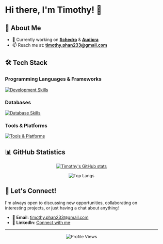 # Hi there, I'm Timothy! 👋

## 🚀 About Me

- 🔭 Currently working on [**Schedro**](https://github.com/TimothyPhan2/schedro) & [**Audiora**](https://github.com/TimothyPhan2/Audiora)
- 📫 Reach me at: **timothy.phan233@gmail.com**

## 🛠️ Tech Stack

### Programming Languages & Frameworks
[![Development Skills](https://skillicons.dev/icons?i=js,ts,react,nextjs,html,css,tailwind,nodejs,express,py,flask,java)](https://skillicons.dev)

### Databases
[![Database Skills](https://skillicons.dev/icons?i=mongodb,mysql,postgres,firebase,supabase)](https://skillicons.dev)

### Tools & Platforms
[![Tools & Platforms](https://skillicons.dev/icons?i=git,github,docker,gcp,vercel,netlify)](https://skillicons.dev)

## 📊 GitHub Statistics

<div align="center">
  
[![Timothy's GitHub stats](https://github-readme-stats.vercel.app/api?username=TimothyPhan2&show_icons=true&theme=radical&hide_border=true&count_private=true)](https://github.com/anuraghazra/github-readme-stats)

![Top Langs](https://github-readme-stats.vercel.app/api/top-langs/?username=TimothyPhan2&size_weight=0.5&count_weight=0.5&layout=compact&theme=radical&hide_border=true&exclude_repo=ai-rmp,CS134-3DProject)

</div>

## 🤝 Let's Connect!

I'm always open to discussing new opportunities, collaborating on interesting projects, or just having a chat about anything!

- 📧 **Email**: timothy.phan233@gmail.com
- 💼 **LinkedIn**: [Connect with me](www.linkedin.com/in/timothyphan22) <!-- Update with your actual LinkedIn -->
<!-- - 🌐 **Portfolio**: [View my work](https://timothy-phan.dev) Update with your actual portfolio -->

---

<div align="center">
  
![Profile Views](https://komarev.com/ghpvc/?username=TimothyPhan2&style=for-the-badge&color=blueviolet)


</div>
